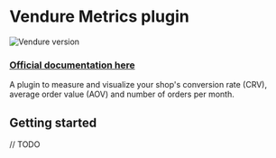 # Vendure Metrics plugin

![Vendure version](https://img.shields.io/npm/dependency-version/vendure-plugin-metrics/dev/@vendure/core)

### [Official documentation here](https://pinelab-plugins.com/plugin/vendure-plugin-metrics)

A plugin to measure and visualize your shop's conversion rate (CRV), average order value (AOV) and number of orders per
month.

## Getting started

// TODO

